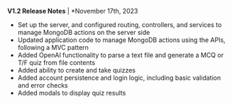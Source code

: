**V1.2 Release Notes** | *November 17th, 2023
- Set up the server, and configured routing, controllers, and services to manage MongoDB actions on the server side
- Updated application code to manage MongoDB actions using the APIs, following a MVC pattern
- Added OpenAI functionality to parse a text file and generate a MCQ or T/F quiz from file contents
- Added ability to create and take quizzes
- Added account persistence and login logic, including basic validation and error checks
- Added modals to display quiz results
